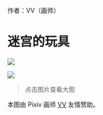 作者：VV（画师）

# 迷宫的玩具
![](./迷宫的玩具_1_low.png)

![](./迷宫的玩具_2_low.png)

> 点击图片查看大图

本图由 Pixiv 画师 [VV](https://www.pixiv.net/users/58170013) 友情赞助。
